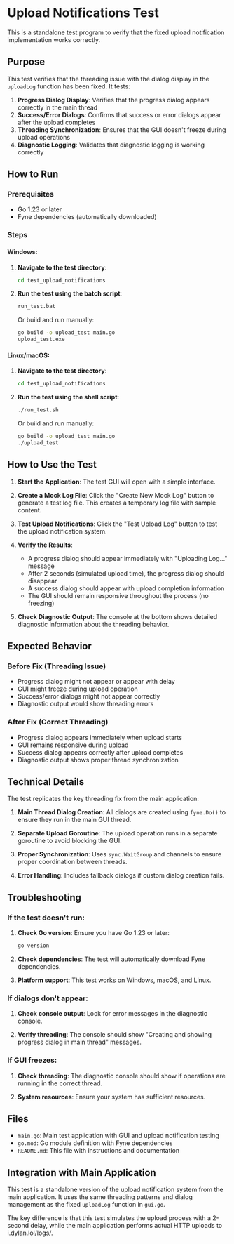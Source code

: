 # Upload Notifications Test

This is a standalone test program to verify that the fixed upload notification implementation works correctly.

## Purpose

This test verifies that the threading issue with the dialog display in the `uploadLog` function has been fixed. It tests:

1. **Progress Dialog Display**: Verifies that the progress dialog appears correctly in the main thread
2. **Success/Error Dialogs**: Confirms that success or error dialogs appear after the upload completes
3. **Threading Synchronization**: Ensures that the GUI doesn't freeze during upload operations
4. **Diagnostic Logging**: Validates that diagnostic logging is working correctly

## How to Run

### Prerequisites

- Go 1.23 or later
- Fyne dependencies (automatically downloaded)

### Steps

#### Windows:
1. **Navigate to the test directory**:
   ```cmd
   cd test_upload_notifications
   ```

2. **Run the test using the batch script**:
   ```cmd
   run_test.bat
   ```

   Or build and run manually:
   ```cmd
   go build -o upload_test main.go
   upload_test.exe
   ```

#### Linux/macOS:
1. **Navigate to the test directory**:
   ```bash
   cd test_upload_notifications
   ```

2. **Run the test using the shell script**:
   ```bash
   ./run_test.sh
   ```

   Or build and run manually:
   ```bash
   go build -o upload_test main.go
   ./upload_test
   ```

## How to Use the Test

1. **Start the Application**: The test GUI will open with a simple interface.

2. **Create a Mock Log File**: Click the "Create New Mock Log" button to generate a test log file. This creates a temporary log file with sample content.

3. **Test Upload Notifications**: Click the "Test Upload Log" button to test the upload notification system.

4. **Verify the Results**:
   - A progress dialog should appear immediately with "Uploading Log..." message
   - After 2 seconds (simulated upload time), the progress dialog should disappear
   - A success dialog should appear with upload completion information
   - The GUI should remain responsive throughout the process (no freezing)

5. **Check Diagnostic Output**: The console at the bottom shows detailed diagnostic information about the threading behavior.

## Expected Behavior

### Before Fix (Threading Issue)
- Progress dialog might not appear or appear with delay
- GUI might freeze during upload operation
- Success/error dialogs might not appear correctly
- Diagnostic output would show threading errors

### After Fix (Correct Threading)
- Progress dialog appears immediately when upload starts
- GUI remains responsive during upload
- Success dialog appears correctly after upload completes
- Diagnostic output shows proper thread synchronization

## Technical Details

The test replicates the key threading fix from the main application:

1. **Main Thread Dialog Creation**: All dialogs are created using `fyne.Do()` to ensure they run in the main GUI thread.

2. **Separate Upload Goroutine**: The upload operation runs in a separate goroutine to avoid blocking the GUI.

3. **Proper Synchronization**: Uses `sync.WaitGroup` and channels to ensure proper coordination between threads.

4. **Error Handling**: Includes fallback dialogs if custom dialog creation fails.

## Troubleshooting

### If the test doesn't run:

1. **Check Go version**: Ensure you have Go 1.23 or later:
   ```bash
   go version
   ```

2. **Check dependencies**: The test will automatically download Fyne dependencies.

3. **Platform support**: This test works on Windows, macOS, and Linux.

### If dialogs don't appear:

1. **Check console output**: Look for error messages in the diagnostic console.

2. **Verify threading**: The console should show "Creating and showing progress dialog in main thread" messages.

### If GUI freezes:

1. **Check threading**: The diagnostic console should show if operations are running in the correct thread.

2. **System resources**: Ensure your system has sufficient resources.

## Files

- `main.go`: Main test application with GUI and upload notification testing
- `go.mod`: Go module definition with Fyne dependencies
- `README.md`: This file with instructions and documentation

## Integration with Main Application

This test is a standalone version of the upload notification system from the main application. It uses the same threading patterns and dialog management as the fixed `uploadLog` function in `gui.go`.

The key difference is that this test simulates the upload process with a 2-second delay, while the main application performs actual HTTP uploads to i.dylan.lol/logs/.
